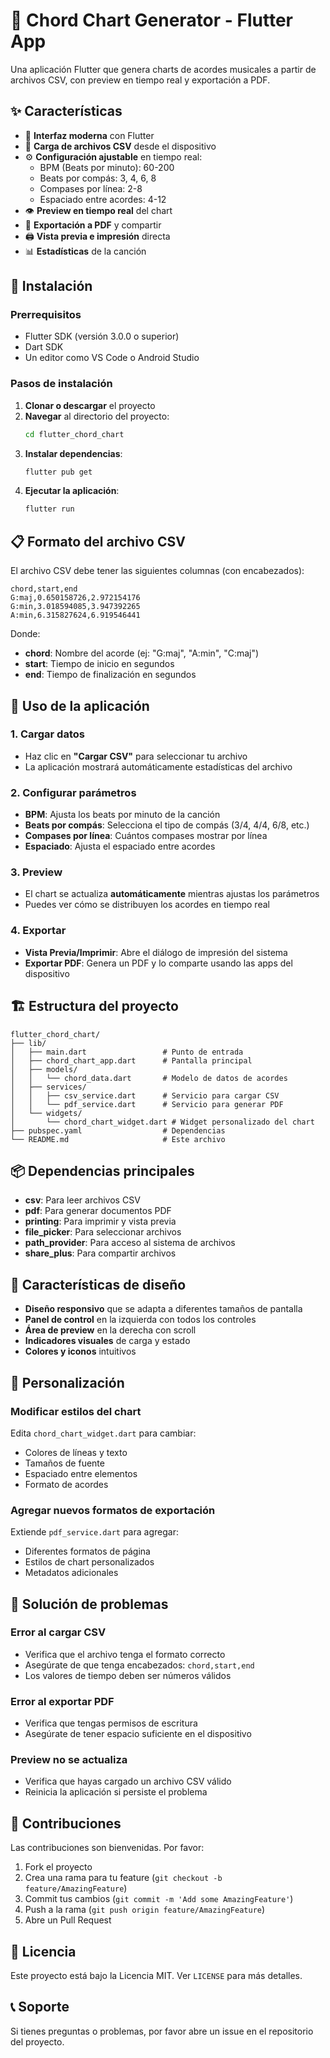 # 🎵 Chord Chart Generator - Flutter App

Una aplicación Flutter que genera charts de acordes musicales a partir de archivos CSV, con preview en tiempo real y exportación a PDF.

## ✨ Características

- 📱 **Interfaz moderna** con Flutter
- 📂 **Carga de archivos CSV** desde el dispositivo
- ⚙️ **Configuración ajustable** en tiempo real:
  - BPM (Beats por minuto): 60-200
  - Beats por compás: 3, 4, 6, 8
  - Compases por línea: 2-8
  - Espaciado entre acordes: 4-12
- 👁️ **Preview en tiempo real** del chart
- 📄 **Exportación a PDF** y compartir
- 🖨️ **Vista previa e impresión** directa
- 📊 **Estadísticas** de la canción

## 🚀 Instalación

### Prerrequisitos
- Flutter SDK (versión 3.0.0 o superior)
- Dart SDK
- Un editor como VS Code o Android Studio

### Pasos de instalación

1. **Clonar o descargar** el proyecto
2. **Navegar** al directorio del proyecto:
   ```bash
   cd flutter_chord_chart
   ```
3. **Instalar dependencias**:
   ```bash
   flutter pub get
   ```
4. **Ejecutar la aplicación**:
   ```bash
   flutter run
   ```

## 📋 Formato del archivo CSV

El archivo CSV debe tener las siguientes columnas (con encabezados):

```csv
chord,start,end
G:maj,0.650158726,2.972154176
G:min,3.018594085,3.947392265
A:min,6.315827624,6.919546441
```

Donde:
- **chord**: Nombre del acorde (ej: "G:maj", "A:min", "C:maj")
- **start**: Tiempo de inicio en segundos
- **end**: Tiempo de finalización en segundos

## 🎯 Uso de la aplicación

### 1. Cargar datos
- Haz clic en **"Cargar CSV"** para seleccionar tu archivo
- La aplicación mostrará automáticamente estadísticas del archivo

### 2. Configurar parámetros
- **BPM**: Ajusta los beats por minuto de la canción
- **Beats por compás**: Selecciona el tipo de compás (3/4, 4/4, 6/8, etc.)
- **Compases por línea**: Cuántos compases mostrar por línea
- **Espaciado**: Ajusta el espaciado entre acordes

### 3. Preview
- El chart se actualiza **automáticamente** mientras ajustas los parámetros
- Puedes ver cómo se distribuyen los acordes en tiempo real

### 4. Exportar
- **Vista Previa/Imprimir**: Abre el diálogo de impresión del sistema
- **Exportar PDF**: Genera un PDF y lo comparte usando las apps del dispositivo

## 🏗️ Estructura del proyecto

```
flutter_chord_chart/
├── lib/
│   ├── main.dart                 # Punto de entrada
│   ├── chord_chart_app.dart      # Pantalla principal
│   ├── models/
│   │   └── chord_data.dart       # Modelo de datos de acordes
│   ├── services/
│   │   ├── csv_service.dart      # Servicio para cargar CSV
│   │   └── pdf_service.dart      # Servicio para generar PDF
│   └── widgets/
│       └── chord_chart_widget.dart # Widget personalizado del chart
├── pubspec.yaml                  # Dependencias
└── README.md                     # Este archivo
```

## 📦 Dependencias principales

- **csv**: Para leer archivos CSV
- **pdf**: Para generar documentos PDF
- **printing**: Para imprimir y vista previa
- **file_picker**: Para seleccionar archivos
- **path_provider**: Para acceso al sistema de archivos
- **share_plus**: Para compartir archivos

## 🎨 Características de diseño

- **Diseño responsivo** que se adapta a diferentes tamaños de pantalla
- **Panel de control** en la izquierda con todos los controles
- **Área de preview** en la derecha con scroll
- **Indicadores visuales** de carga y estado
- **Colores y iconos** intuitivos

## 🔧 Personalización

### Modificar estilos del chart
Edita `chord_chart_widget.dart` para cambiar:
- Colores de líneas y texto
- Tamaños de fuente
- Espaciado entre elementos
- Formato de acordes

### Agregar nuevos formatos de exportación
Extiende `pdf_service.dart` para agregar:
- Diferentes formatos de página
- Estilos de chart personalizados
- Metadatos adicionales

## 🚨 Solución de problemas

### Error al cargar CSV
- Verifica que el archivo tenga el formato correcto
- Asegúrate de que tenga encabezados: `chord,start,end`
- Los valores de tiempo deben ser números válidos

### Error al exportar PDF
- Verifica que tengas permisos de escritura
- Asegúrate de tener espacio suficiente en el dispositivo

### Preview no se actualiza
- Verifica que hayas cargado un archivo CSV válido
- Reinicia la aplicación si persiste el problema

## 🤝 Contribuciones

Las contribuciones son bienvenidas. Por favor:

1. Fork el proyecto
2. Crea una rama para tu feature (`git checkout -b feature/AmazingFeature`)
3. Commit tus cambios (`git commit -m 'Add some AmazingFeature'`)
4. Push a la rama (`git push origin feature/AmazingFeature`)
5. Abre un Pull Request

## 📄 Licencia

Este proyecto está bajo la Licencia MIT. Ver `LICENSE` para más detalles.

## 📞 Soporte

Si tienes preguntas o problemas, por favor abre un issue en el repositorio del proyecto.